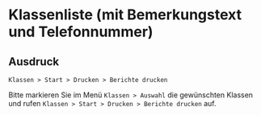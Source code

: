 ﻿# Klassenliste (mit Bemerkungstext und Telefonnummer)

## Ausdruck

`Klassen > Start > Drucken > Berichte drucken`

Bitte markieren Sie im Menü `Klassen > Auswahl` die gewünschten Klassen und rufen `Klassen > Start > Drucken > Berichte drucken` auf.

